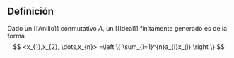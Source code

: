 
## Definición

Dado un [[Anillo]] conmutativo $A$, un [[Ideal]] finitamente generado es de la forma
$$
<x_{1},x_{2}, \dots,x_{n}> =\left \{ \sum_{i=1}^{n}a_{i}x_{i} \right \}
$$